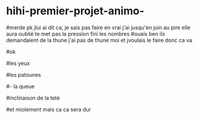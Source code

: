 # hihi-premier-projet-animo-

#merde pk jlui ai dit ca, je sais pas faire en vrai j'ai jusqu'en juin au pire elle aura oublié te met pas la pression fini les nombres
#ouais ben ils demandaient de la thune j'ai pas de thune moi et jvoulais le faire donc ca va

#ok 

#les yeux

#les patounes

#- la queue

#inclinaison de la teté

#et miolement mais ca ca sera dur
